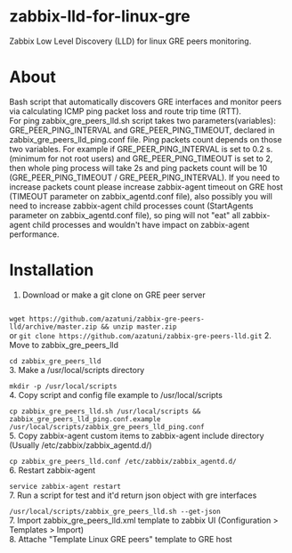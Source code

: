 # zabbix-lld-for-linux-gre
Zabbix Low Level Discovery (LLD) for linux GRE peers monitoring. 
# About
Bash script that automatically discovers GRE interfaces and monitor peers via calculating ICMP ping packet loss and route trip time (RTT).<br>
For ping zabbix_gre_peers_lld.sh script takes two parameters(variables): GRE_PEER_PING_INTERVAL and GRE_PEER_PING_TIMEOUT, declared in zabbix_gre_peers_lld_ping.conf file. Ping packets count depends on those two variables. For example if GRE_PEER_PING_INTERVAL is set to 0.2 s. (minimum for not root users) and GRE_PEER_PING_TIMEOUT is set to 2, then whole ping process will take 2s and ping packets count will be 10 (GRE_PEER_PING_TIMEOUT / GRE_PEER_PING_INTERVAL). If you need to increase packets count please increase zabbix-agent timeout on GRE host (TIMEOUT parameter on zabbix_agentd.conf file), also possibly you will need to increase zabbix-agent child processes count (StartAgents parameter on zabbix_agentd.conf file), so ping will not "eat" all zabbix-agent child processes and wouldn't have impact on zabbix-agent performance.
# Installation
1. Download or make a git clone on GRE peer server<br>
<code>
wget https://github.com/azatuni/zabbix-gre-peers-lld/archive/master.zip && unzip master.zip
</code>
or 
<code>git clone https://github.com/azatuni/zabbix-gre-peers-lld.git</code>
2. Move to zabbix_gre_peers_lld<br>
<code>
cd zabbix_gre_peers_lld
</code>
3. Make a /usr/local/scripts directory<br>
<code>
mkdir -p /usr/local/scripts
</code>
4. Copy script and config file example to /usr/local/scripts<br>
<code>
cp zabbix_gre_peers_lld.sh /usr/local/scripts && zabbix_gre_peers_lld_ping.conf.example /usr/local/scripts/zabbix_gre_peers_lld_ping.conf
</code>
5. Copy zabbix-agent custom items to zabbix-agent include directory (Usually /etc/zabbix/zabbix_agentd.d/)<br>
<code>
cp zabbix_gre_peers_lld.conf /etc/zabbix/zabbix_agentd.d/
</code>
6. Restart zabbix-agent<br>
<code>
service zabbix-agent restart
</code>
7. Run a script for test and it'd return json object with gre interfaces<br>
<code>
/usr/local/scripts/zabbix_gre_peers_lld.sh --get-json  
</code>
7. Import zabbix_gre_peers_lld.xml template to zabbix UI (Configuration > Templates > Import)<br>
8. Attache "Template Linux GRE peers" template to GRE host<br>
